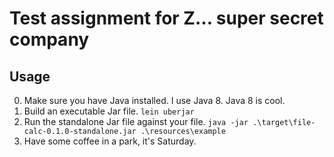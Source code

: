# Test assignment for Z... super secret company

## Usage
0. Make sure you have Java installed. I use Java 8. Java 8 is cool.
1. Build an executable Jar file.
`lein uberjar`
2. Run the standalone Jar file against your file.
`java -jar .\target\file-calc-0.1.0-standalone.jar .\resources\example`
3. Have some coffee in a park, it's Saturday.
